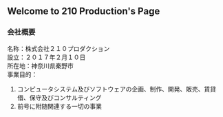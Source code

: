 ## Welcome to 210 Production's Page

### 会社概要

名称：株式会社２１０プロダクション  
設立：２０１７年２月１０日  
所在地：神奈川県秦野市  
事業目的：  
1. コンピュータシステム及びソフトウェアの企画、制作、開発、販売、賃貸借、保守及びコンサルティング  
2. 前号に附随関連する一切の事業  
